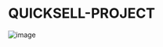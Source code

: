 # QUICKSELL-PROJECT
![image](https://github.com/muskanniaj/QUICKSELL-PROJECT/assets/76955357/b20d44c4-bfe2-40f0-9587-95d9d8475b13)
